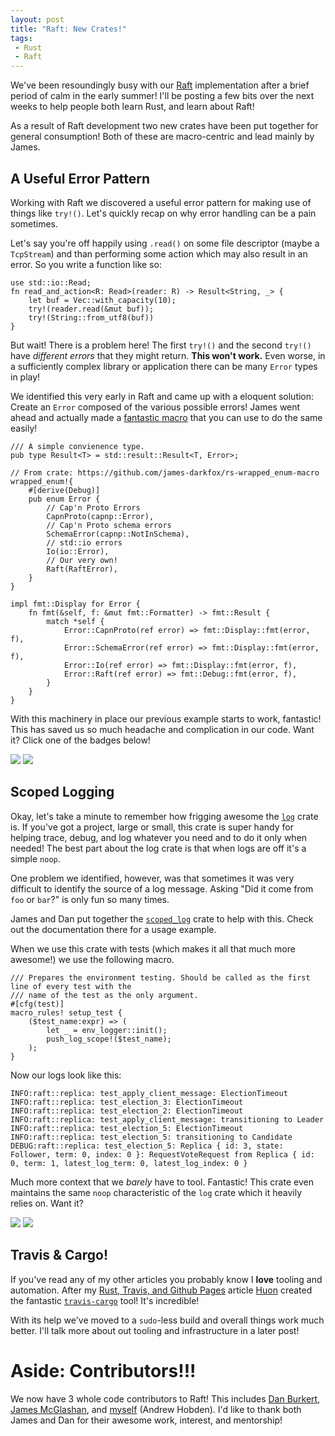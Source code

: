 ```yaml
---
layout: post
title: "Raft: New Crates!"
tags:
 - Rust
 - Raft
---
```


We've been resoundingly busy with our [Raft](http://raftconsensus.github.io/) implementation after a brief period of calm in the early summer! I'll be posting a few bits over the next weeks to help people both learn Rust, and learn about Raft!

As a result of Raft development two new crates have been put together for general consumption! Both of these are macro-centric and lead mainly by James.

## A Useful Error Pattern

Working with Raft we discovered a useful error pattern for making use of things like `try!()`. Let's quickly recap on why error handling can be a pain sometimes.

Let's say you're off happily using `.read()` on some file descriptor (maybe a `TcpStream`) and than performing some action which may also result in an error. So you write a function like so:

	use std::io::Read;
	fn read_and_action<R: Read>(reader: R) -> Result<String, _> {
    	let buf = Vec::with_capacity(10);
        try!(reader.read(&mut buf));
        try!(String::from_utf8(buf))
    }

But wait! There is a problem here! The first `try!()` and the second `try!()` have *different errors* that they might return. **This won't work.** Even worse, in a sufficiently complex library or application there can be many `Error` types in play!

We identified this very early in Raft and came up with a eloquent solution: Create an `Error` composed of the various possible errors! James went ahead and actually made a [fantastic macro](https://github.com/james-darkfox/rs-wrapped_enum-macro) that you can use to do the same easily!

    /// A simple convienence type.
    pub type Result<T> = std::result::Result<T, Error>;

	// From crate: https://github.com/james-darkfox/rs-wrapped_enum-macro
    wrapped_enum!{
        #[derive(Debug)]
        pub enum Error {
        	// Cap'n Proto Errors
            CapnProto(capnp::Error),
            // Cap'n Proto schema errors
            SchemaError(capnp::NotInSchema),
            // std::io errors
            Io(io::Error),
            // Our very own!
            Raft(RaftError),
        }
    }

    impl fmt::Display for Error {
        fn fmt(&self, f: &mut fmt::Formatter) -> fmt::Result {
            match *self {
                Error::CapnProto(ref error) => fmt::Display::fmt(error, f),
                Error::SchemaError(ref error) => fmt::Display::fmt(error, f),
                Error::Io(ref error) => fmt::Display::fmt(error, f),
                Error::Raft(ref error) => fmt::Debug::fmt(error, f),
            }
        }
    }

With this machinery in place our previous example starts to work, fantastic! This has saved us so much headache and complication in our code. Want it? Click one of the badges below!

[![](https://img.shields.io/crates/v/wrapped_enum.svg)](https://crates.io/crates/wrapped_enum)
[![](https://img.shields.io/crates/d/wrapped_enum.svg)](https://crates.io/crates/wrapped_enum)

## Scoped Logging

Okay, let's take a minute to remember how frigging awesome the [`log`](https://crates.io/crates/log) crate is. If you've got a project, large or small, this crate is super handy for helping trace, debug, and log whatever you need and to do it only when needed! The best part about the log crate is that when logs are off it's a simple `noop`.

One problem we identified, however, was that sometimes it was very difficult to identify the source of a log message. Asking "Did it come from `foo` or `bar`?" is only fun so many times.

James and Dan put together the [`scoped_log`](https://github.com/james-darkfox/rs-scoped_log) crate to help with this. Check out the documentation there for a usage example.

When we use this crate with tests (which makes it all that much more awesome!) we use the following macro.

    /// Prepares the environment testing. Should be called as the first line of every test with the
    /// name of the test as the only argument.
    #[cfg(test)]
    macro_rules! setup_test {
        ($test_name:expr) => (
            let _ = env_logger::init();
            push_log_scope!($test_name);
        );
    }

Now our logs look like this:

    INFO:raft::replica: test_apply_client_message: ElectionTimeout
    INFO:raft::replica: test_election_3: ElectionTimeout
    INFO:raft::replica: test_election_2: ElectionTimeout
    INFO:raft::replica: test_apply_client_message: transitioning to Leader
    INFO:raft::replica: test_election_5: ElectionTimeout
    INFO:raft::replica: test_election_5: transitioning to Candidate
    DEBUG:raft::replica: test_election_5: Replica { id: 3, state: Follower, term: 0, index: 0 }: RequestVoteRequest from Replica { id: 0, term: 1, latest_log_term: 0, latest_log_index: 0 }

Much more context that we *barely* have to tool. Fantastic! This crate even maintains the same `noop` characteristic of the `log` crate which it heavily relies on. Want it?

[![](https://img.shields.io/crates/v/scoped_log.svg)](https://crates.io/crates/scoped_log)
[![](https://img.shields.io/crates/d/scoped_log.svg)](https://crates.io/crates/scoped_log)

## Travis & Cargo!

If you've read any of my other articles you probably know I **love** tooling and automation. After my [Rust, Travis, and Github Pages](http://hoverbear.org/2015/03/07/rust-travis-github-pages/) article [Huon](https://github.com/huonw) created the fantastic [`travis-cargo`](https://github.com/huonw/travis-cargo) tool! It's incredible!

With its help we've moved to a `sudo`-less build and overall things work much better. I'll talk more about out tooling and infrastructure in a later post!

# Aside: Contributors!!!

We now have 3 whole code contributors to Raft! This includes [Dan Burkert](https://github.com/danburkert), [James McGlashan](https://github.com/james-darkfox), and [myself](https://github.com/hoverbear/) (Andrew Hobden). I'd like to thank both James and Dan for their awesome work, interest, and mentorship!
